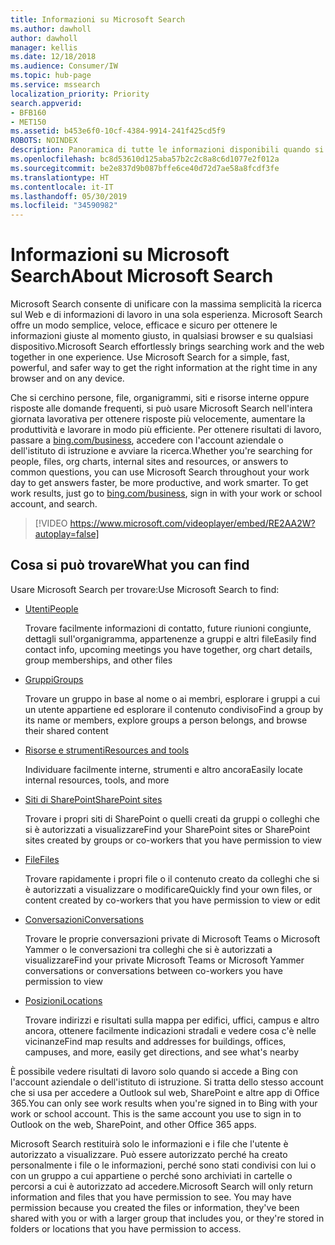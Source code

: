 ```yaml
---
title: Informazioni su Microsoft Search
ms.author: dawholl
author: dawholl
manager: kellis
ms.date: 12/18/2018
ms.audience: Consumer/IW
ms.topic: hub-page
ms.service: mssearch
localization_priority: Priority
search.appverid:
- BFB160
- MET150
ms.assetid: b453e6f0-10cf-4384-9914-241f425cd5f9
ROBOTS: NOINDEX
description: Panoramica di tutte le informazioni disponibili quando si usa Microsoft Search
ms.openlocfilehash: bc8d53610d125aba57b2c2c8a8c6d1077e2f012a
ms.sourcegitcommit: be2e837d9b087bffe6ce40d72d7ae58a8fcdf3fe
ms.translationtype: HT
ms.contentlocale: it-IT
ms.lasthandoff: 05/30/2019
ms.locfileid: "34590982"
---
```

# <a name="about-microsoft-search"></a><span data-ttu-id="dbac6-103">Informazioni su Microsoft Search</span><span class="sxs-lookup"><span data-stu-id="dbac6-103">About Microsoft Search</span></span>

<span data-ttu-id="dbac6-p101">Microsoft Search consente di unificare con la massima semplicità la ricerca sul Web e di informazioni di lavoro in una sola esperienza. Microsoft Search offre un modo semplice, veloce, efficace e sicuro per ottenere le informazioni giuste al momento giusto, in qualsiasi browser e su qualsiasi dispositivo.</span><span class="sxs-lookup"><span data-stu-id="dbac6-p101">Microsoft Search effortlessly brings searching work and the web together in one experience. Use Microsoft Search for a simple, fast, powerful, and safer way to get the right information at the right time in any browser and on any device.</span></span>
  
<span data-ttu-id="dbac6-p102">Che si cerchino persone, file, organigrammi, siti e risorse interne oppure risposte alle domande frequenti, si può usare Microsoft Search nell'intera giornata lavorativa per ottenere risposte più velocemente, aumentare la produttività e lavorare in modo più efficiente. Per ottenere risultati di lavoro, passare a [bing.com/business](https://www.bing.com/business), accedere con l'account aziendale o dell'istituto di istruzione e avviare la ricerca.</span><span class="sxs-lookup"><span data-stu-id="dbac6-p102">Whether you're searching for people, files, org charts, internal sites and resources, or answers to common questions, you can use Microsoft Search throughout your work day to get answers faster, be more productive, and work smarter. To get work results, just go to [bing.com/business](https://www.bing.com/business), sign in with your work or school account, and search.</span></span> 
  
> [!VIDEO https://www.microsoft.com/videoplayer/embed/RE2AA2W?autoplay=false]

## <a name="what-you-can-find"></a><span data-ttu-id="dbac6-108">Cosa si può trovare</span><span class="sxs-lookup"><span data-stu-id="dbac6-108">What you can find</span></span>
  
<span data-ttu-id="dbac6-109">Usare Microsoft Search per trovare:</span><span class="sxs-lookup"><span data-stu-id="dbac6-109">Use Microsoft Search to find:</span></span>
  
- [<span data-ttu-id="dbac6-110">Utenti</span><span class="sxs-lookup"><span data-stu-id="dbac6-110">People</span></span>](find-people-and-groups.md)
    
    <span data-ttu-id="dbac6-111">Trovare facilmente informazioni di contatto, future riunioni congiunte, dettagli sull'organigramma, appartenenze a gruppi e altri file</span><span class="sxs-lookup"><span data-stu-id="dbac6-111">Easily find contact info, upcoming meetings you have together, org chart details, group memberships, and other files</span></span>
    
- [<span data-ttu-id="dbac6-112">Gruppi</span><span class="sxs-lookup"><span data-stu-id="dbac6-112">Groups</span></span>](find-people-and-groups.md)
    
    <span data-ttu-id="dbac6-113">Trovare un gruppo in base al nome o ai membri, esplorare i gruppi a cui un utente appartiene ed esplorare il contenuto condiviso</span><span class="sxs-lookup"><span data-stu-id="dbac6-113">Find a group by its name or members, explore groups a person belongs, and browse their shared content</span></span>
    
- [<span data-ttu-id="dbac6-114">Risorse e strumenti</span><span class="sxs-lookup"><span data-stu-id="dbac6-114">Resources and tools</span></span>](find-resources-tools-and-more.md)
    
    <span data-ttu-id="dbac6-115">Individuare facilmente interne, strumenti e altro ancora</span><span class="sxs-lookup"><span data-stu-id="dbac6-115">Easily locate internal resources, tools, and more</span></span>
    
- [<span data-ttu-id="dbac6-116">Siti di SharePoint</span><span class="sxs-lookup"><span data-stu-id="dbac6-116">SharePoint sites</span></span>](find-sharepoint-sites.md)
    
    <span data-ttu-id="dbac6-117">Trovare i propri siti di SharePoint o quelli creati da gruppi o colleghi che si è autorizzati a visualizzare</span><span class="sxs-lookup"><span data-stu-id="dbac6-117">Find your SharePoint sites or SharePoint sites created by groups or co-workers that you have permission to view</span></span>
    
- [<span data-ttu-id="dbac6-118">File</span><span class="sxs-lookup"><span data-stu-id="dbac6-118">Files</span></span>](find-files.md)
    
    <span data-ttu-id="dbac6-119">Trovare rapidamente i propri file o il contenuto creato da colleghi che si è autorizzati a visualizzare o modificare</span><span class="sxs-lookup"><span data-stu-id="dbac6-119">Quickly find your own files, or content created by co-workers that you have permission to view or edit</span></span>
    
- [<span data-ttu-id="dbac6-120">Conversazioni</span><span class="sxs-lookup"><span data-stu-id="dbac6-120">Conversations</span></span>](find-conversations.md)
    
    <span data-ttu-id="dbac6-121">Trovare le proprie conversazioni private di Microsoft Teams o Microsoft Yammer o le conversazioni tra colleghi che si è autorizzati a visualizzare</span><span class="sxs-lookup"><span data-stu-id="dbac6-121">Find your private Microsoft Teams or Microsoft Yammer conversations or conversations between co-workers you have permission to view</span></span>
    
- [<span data-ttu-id="dbac6-122">Posizioni</span><span class="sxs-lookup"><span data-stu-id="dbac6-122">Locations</span></span>](find-locations.md)
    
    <span data-ttu-id="dbac6-123">Trovare indirizzi e risultati sulla mappa per edifici, uffici, campus e altro ancora, ottenere facilmente indicazioni stradali e vedere cosa c'è nelle vicinanze</span><span class="sxs-lookup"><span data-stu-id="dbac6-123">Find map results and addresses for buildings, offices, campuses, and more, easily get directions, and see what's nearby</span></span>    
    
<span data-ttu-id="dbac6-p103">È possibile vedere risultati di lavoro solo quando si accede a Bing con l'account aziendale o dell'istituto di istruzione. Si tratta dello stesso account che si usa per accedere a Outlook sul web, SharePoint e altre app di Office 365.</span><span class="sxs-lookup"><span data-stu-id="dbac6-p103">You can only see work results when you're signed in to Bing with your work or school account. This is the same account you use to sign in to Outlook on the web, SharePoint, and other Office 365 apps.</span></span> 
  
<span data-ttu-id="dbac6-p104">Microsoft Search restituirà solo le informazioni e i file che l'utente è autorizzato a visualizzare. Può essere autorizzato perché ha creato personalmente i file o le informazioni, perché sono stati condivisi con lui o con un gruppo a cui appartiene o perché sono archiviati in cartelle o percorsi a cui è autorizzato ad accedere.</span><span class="sxs-lookup"><span data-stu-id="dbac6-p104">Microsoft Search will only return information and files that you have permission to see. You may have permission because you created the files or information, they've been shared with you or with a larger group that includes you, or they're stored in folders or locations that you have permission to access.</span></span>

  

